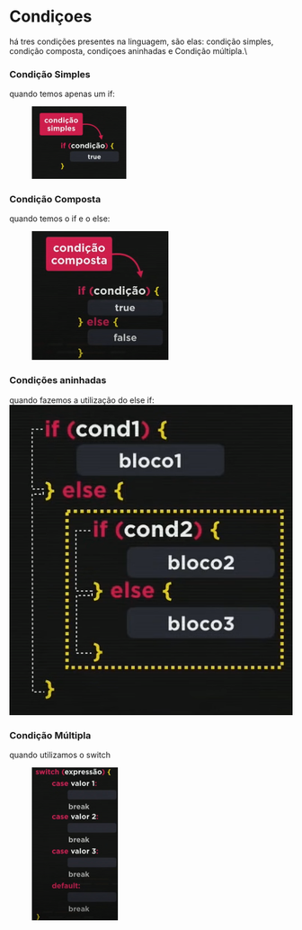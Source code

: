 # Condiçoes

há tres condições presentes na linguagem, são elas: condição simples, condição composta, condiçoes aninhadas e Condição múltipla.\




### Condição Simples

quando temos apenas um if:

<div align="left">

<figure><img src=".gitbook/assets/image.png" alt="" width="168"><figcaption></figcaption></figure>

</div>



### Condição Composta

quando temos o if e o else:

<div align="left">

<figure><img src=".gitbook/assets/image (1).png" alt="" width="243"><figcaption></figcaption></figure>

</div>





### Condições aninhadas

quando fazemos a utilização do else if:\
![](<.gitbook/assets/image (2).png>)



### Condição Múltipla

quando utilizamos o switch

<div align="left">

<figure><img src=".gitbook/assets/image (3).png" alt="" width="153"><figcaption></figcaption></figure>

</div>

